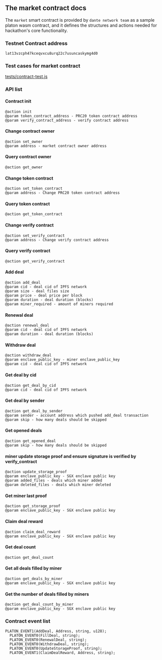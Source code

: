 ## The market contract docs

The `market` smart contract is provided by `dante network team` as a sample platon wasm contract, and it defines the structures and actions needed for hackathon's core functionality.

### Testnet Contract address
```
lat13vzcph47kceqvxcu8urq22c7usuncaskymg4d0
```

### Test cases for market contract
[tests/contract-test.js](../tests/contract-test.js)

### API list

#### Contract init 
```
@action init
@param token_contract_address - PRC20 token contract address
@param verify_contract_address - verify contract address
```

#### Change contract owner
```
@action set_owner
@param address - market contract owner address
```

#### Query contract owner
```
@action get_owner
```

#### Change token contract
```
@action set_token_contract
@param address - Change PRC20 token contract address
```

#### Query token contract 
```
@action get_token_contract
```

#### Change verify contract
```
@action set_verify_contract
@param address - Change verify contract address
```

#### Query verify contract
```
@action get_verify_contract
```

#### Add deal
```
@action add_deal
@param cid - deal cid of IPFS network
@param size - deal files size
@param price - deal price per block
@param duration - deal duration (blocks)
@param miner_required - amount of miners required
```

#### Renewal deal
```
@action renewal_deal
@param cid - deal cid of IPFS network
@param duration - deal duration (blocks)
```

#### Withdraw deal
```
@action withdraw_deal
@param enclave_public_key - miner enclave_public_key
@param cid - deal cid of IPFS network
```

#### Get deal by cid
```
@action get_deal_by_cid
@param cid - deal cid of IPFS network
```

#### Get deal by sender
```
@action get_deal_by_sender
@param sender - account address which pushed add_deal transaction
@param skip - how many deals should be skipped
```

#### Get opened deals
```
@action get_opened_deal
@param skip - how many deals should be skipped
```

#### miner update storage proof and ensure signature is verified by verify_contract
```
@action update_storage_proof
@param enclave_public_key - SGX enclave public key
@param added_files - deals which miner added
@param deleted_files - deals which miner deleted
```

#### Get miner last proof
```
@action get_storage_proof
@param enclave_public_key - SGX enclave public key
```

#### Claim deal reward
```
@action claim_deal_reward
@param enclave_public_key - SGX enclave public key
```

#### Get deal count
```
@action get_deal_count
```

#### Get all deals filled by miner
```
@action get_deals_by_miner
@param enclave_public_key - SGX enclave public key
```

#### Get the number of deals filled by miners
```
@action get_deal_count_by_miner
@param enclave_public_key - SGX enclave public key
```

### Contract event list

```
PLATON_EVENT1(AddDeal, Address, string, u128);
  PLATON_EVENT0(FillDeal, string);
  PLATON_EVENT0(RenewalDeal, string);
  PLATON_EVENT0(WithdrawDeal, string);
  PLATON_EVENT0(UpdateStorageProof, string);
  PLATON_EVENT1(ClaimDealReward, Address, string);
```
